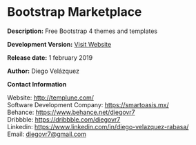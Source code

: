 # Bootstrap Marketplace

<b>Description:</b> Free Bootstrap 4 themes and templates

<b>Development Version:</b> <a href="http://bootstrap-marketplace.templune.com/">Visit Website</a>

<b>Release date:</b> 1 february 2019

<b>Author:</b> Diego Velázquez<br>

<b>Contact Information</b><br>

Website: http://templune.com/<br>
Software Development Company: https://smartoasis.mx/<br>
Behance: https://www.behance.net/diegovr7<br>
Dribbble: https://dribbble.com/diegovr7<br>
Linkedin: https://www.linkedin.com/in/diego-velazquez-rabasa/<br>
Email: diegovr7@gmail.com
